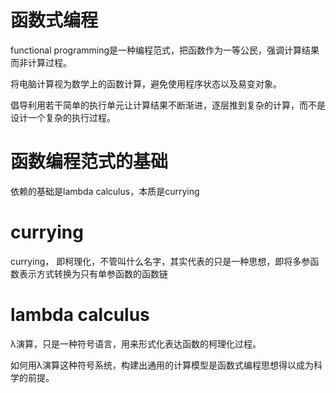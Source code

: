 # 函数式编程

functional programming是一种编程范式，把函数作为一等公民，强调计算结果而非计算过程。

将电脑计算视为数学上的函数计算，避免使用程序状态以及易变对象。

倡导利用若干简单的执行单元让计算结果不断渐进，逐层推到复杂的计算，而不是设计一个复杂的执行过程。


# 函数编程范式的基础

依赖的基础是lambda calculus，本质是currying

# currying

currying， 即柯理化，不管叫什么名字，其实代表的只是一种思想，即将多参函数表示方式转换为只有单参函数的函数链


# lambda calculus

λ演算，只是一种符号语言，用来形式化表达函数的柯理化过程。 

 如何用λ演算这种符号系统，构建出通用的计算模型是函数式编程思想得以成为科学的前提。
